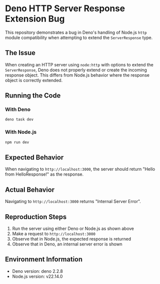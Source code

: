 # Deno HTTP Server Response Extension Bug

This repository demonstrates a bug in Deno's handling of Node.js `http` module
compatibility when attempting to extend the `ServerResponse` type.

## The Issue

When creating an HTTP server using `node:http` with options to extend the
`ServerResponse`, Deno does not properly extend or create the incoming response object.
This differs from Node.js behavior where the response object is correctly
extended.

## Running the Code

### With Deno

```bash
deno task dev
```

### With Node.js

```bash
npm run dev
```

## Expected Behavior

When navigating to `http://localhost:3000`, the server should return "Hello from
HelloResponse!" as the response.

## Actual Behavior

Navigating to `http://localhost:3000` returns "Internal Server Error".

## Reproduction Steps

1. Run the server using either Deno or Node.js as shown above
2. Make a request to `http://localhost:3000`
3. Observe that in Node.js, the expected response is returned
4. Observe that in Deno, an internal server error is shown

## Environment Information

- Deno version: deno 2.2.8
- Node.js version: v22.14.0
